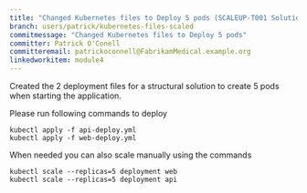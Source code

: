```yaml
---
title: "Changed Kubernetes files to Deploy 5 pods (SCALEUP-T001 Solution)"
branch: users/patrick/kubernetes-files-scaled
commitmessage: "Changed Kubernetes files to Deploy 5 pods"
committer: Patrick O'Conell
committeremail: patrickoconnell@FabrikamMedical.example.org
linkedworkitem: module4
---
```


Created the 2 deployment files for a structural solution to create 5 pods when starting the application.

Please run following commands to deploy

```
kubectl apply -f api-deploy.yml
kubectl apply -f web-deploy.yml
```

When needed you can also scale manually using the commands 

```
kubectl scale --replicas=5 deployment web
kubectl scale --replicas=5 deployment api
```